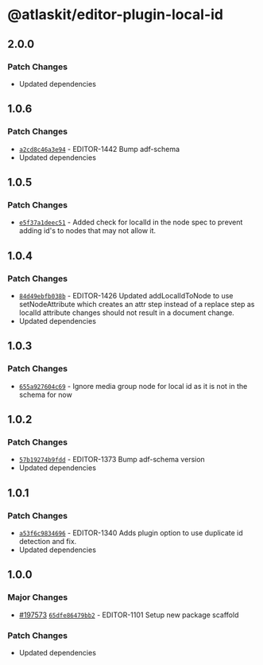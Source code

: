 # @atlaskit/editor-plugin-local-id

## 2.0.0

### Patch Changes

- Updated dependencies

## 1.0.6

### Patch Changes

- [`a2cd8c46a3e94`](https://bitbucket.org/atlassian/atlassian-frontend-monorepo/commits/a2cd8c46a3e94) -
  EDITOR-1442 Bump adf-schema
- Updated dependencies

## 1.0.5

### Patch Changes

- [`e5f37a1deec51`](https://bitbucket.org/atlassian/atlassian-frontend-monorepo/commits/e5f37a1deec51) -
  Added check for localId in the node spec to prevent adding id's to nodes that may not allow it.

## 1.0.4

### Patch Changes

- [`84d49ebfb038b`](https://bitbucket.org/atlassian/atlassian-frontend-monorepo/commits/84d49ebfb038b) -
  EDITOR-1426 Updated addLocalIdToNode to use setNodeAttribute which creates an attr step instead of
  a replace step as localId attribute changes should not result in a document change.
- Updated dependencies

## 1.0.3

### Patch Changes

- [`655a927604c69`](https://bitbucket.org/atlassian/atlassian-frontend-monorepo/commits/655a927604c69) -
  Ignore media group node for local id as it is not in the schema for now

## 1.0.2

### Patch Changes

- [`57b19274b9fdd`](https://bitbucket.org/atlassian/atlassian-frontend-monorepo/commits/57b19274b9fdd) -
  EDITOR-1373 Bump adf-schema version
- Updated dependencies

## 1.0.1

### Patch Changes

- [`a53f6c9834696`](https://bitbucket.org/atlassian/atlassian-frontend-monorepo/commits/a53f6c9834696) -
  EDITOR-1340 Adds plugin option to use duplicate id detection and fix.
- Updated dependencies

## 1.0.0

### Major Changes

- [#197573](https://bitbucket.org/atlassian/atlassian-frontend-monorepo/pull-requests/197573)
  [`65dfe86479bb2`](https://bitbucket.org/atlassian/atlassian-frontend-monorepo/commits/65dfe86479bb2) -
  EDITOR-1101 Setup new package scaffold

### Patch Changes

- Updated dependencies
